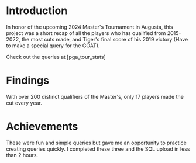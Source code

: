 # Introduction

In honor of the upcoming 2024 Master's Tournament in Augusta, this project was a 
short recap of all the players who has qualified from 2015-2022, the most cuts made, 
and Tiger's final score of his 2019 victory (Have to make a special query for the GOAT).

Check out the queries at [pga_tour_stats]

# Findings

With over 200 distinct qualifiers of the Master's, only 17 players made the cut every year. 

# Achievements

These were fun and simple queries but gave me an opportunity to practice creating queries quickly.
I completed these three and the SQL upload in less than 2 hours. 
